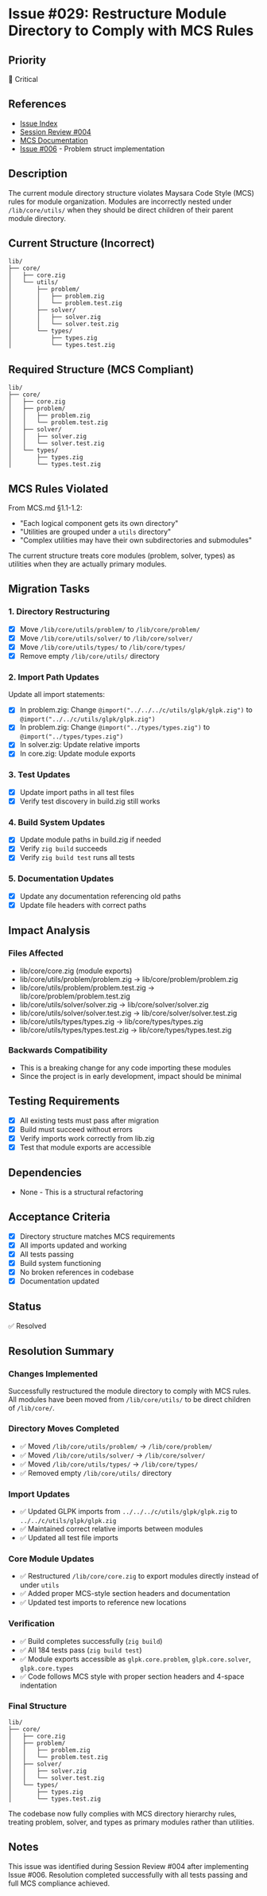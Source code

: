 # Issue #029: Restructure Module Directory to Comply with MCS Rules

## Priority
🔴 Critical

## References
- [Issue Index](000_index.md)
- [Session Review #004](SESSION_REVIEW_004.md)
- [MCS Documentation](../docs/MCS.md#11-directory-hierarchy)
- [Issue #006](006_issue.md) - Problem struct implementation

## Description
The current module directory structure violates Maysara Code Style (MCS) rules for module organization. Modules are incorrectly nested under `/lib/core/utils/` when they should be direct children of their parent module directory.

## Current Structure (Incorrect)
```
lib/
├── core/
│   ├── core.zig
│   └── utils/
│       ├── problem/
│       │   ├── problem.zig
│       │   └── problem.test.zig
│       ├── solver/
│       │   ├── solver.zig
│       │   └── solver.test.zig
│       └── types/
│           ├── types.zig
│           └── types.test.zig
```

## Required Structure (MCS Compliant)
```
lib/
├── core/
│   ├── core.zig
│   ├── problem/
│   │   ├── problem.zig
│   │   └── problem.test.zig
│   ├── solver/
│   │   ├── solver.zig
│   │   └── solver.test.zig
│   └── types/
│       ├── types.zig
│       └── types.test.zig
```

## MCS Rules Violated
From MCS.md §1.1-1.2:
- "Each logical component gets its own directory"
- "Utilities are grouped under a `utils` directory"
- "Complex utilities may have their own subdirectories and submodules"

The current structure treats core modules (problem, solver, types) as utilities when they are actually primary modules.

## Migration Tasks

### 1. Directory Restructuring
- [x] Move `/lib/core/utils/problem/` to `/lib/core/problem/`
- [x] Move `/lib/core/utils/solver/` to `/lib/core/solver/`
- [x] Move `/lib/core/utils/types/` to `/lib/core/types/`
- [x] Remove empty `/lib/core/utils/` directory

### 2. Import Path Updates
Update all import statements:
- [x] In problem.zig: Change `@import("../../../c/utils/glpk/glpk.zig")` to `@import("../../c/utils/glpk/glpk.zig")`
- [x] In problem.zig: Change `@import("../types/types.zig")` to `@import("../types/types.zig")`
- [x] In solver.zig: Update relative imports
- [x] In core.zig: Update module exports

### 3. Test Updates
- [x] Update import paths in all test files
- [x] Verify test discovery in build.zig still works

### 4. Build System Updates
- [x] Update module paths in build.zig if needed
- [x] Verify `zig build` succeeds
- [x] Verify `zig build test` runs all tests

### 5. Documentation Updates
- [x] Update any documentation referencing old paths
- [x] Update file headers with correct paths

## Impact Analysis

### Files Affected
- lib/core/core.zig (module exports)
- lib/core/utils/problem/problem.zig → lib/core/problem/problem.zig
- lib/core/utils/problem/problem.test.zig → lib/core/problem/problem.test.zig
- lib/core/utils/solver/solver.zig → lib/core/solver/solver.zig
- lib/core/utils/solver/solver.test.zig → lib/core/solver/solver.test.zig
- lib/core/utils/types/types.zig → lib/core/types/types.zig
- lib/core/utils/types/types.test.zig → lib/core/types/types.test.zig

### Backwards Compatibility
- This is a breaking change for any code importing these modules
- Since the project is in early development, impact should be minimal

## Testing Requirements
- [x] All existing tests must pass after migration
- [x] Build must succeed without errors
- [x] Verify imports work correctly from lib.zig
- [x] Test that module exports are accessible

## Dependencies
- None - This is a structural refactoring

## Acceptance Criteria
- [x] Directory structure matches MCS requirements
- [x] All imports updated and working
- [x] All tests passing
- [x] Build system functioning
- [x] No broken references in codebase
- [x] Documentation updated

## Status
✅ Resolved

## Resolution Summary

### Changes Implemented
Successfully restructured the module directory to comply with MCS rules. All modules have been moved from `/lib/core/utils/` to be direct children of `/lib/core/`.

### Directory Moves Completed
- ✅ Moved `/lib/core/utils/problem/` → `/lib/core/problem/`
- ✅ Moved `/lib/core/utils/solver/` → `/lib/core/solver/`
- ✅ Moved `/lib/core/utils/types/` → `/lib/core/types/`
- ✅ Removed empty `/lib/core/utils/` directory

### Import Updates
- ✅ Updated GLPK imports from `../../../c/utils/glpk/glpk.zig` to `../../c/utils/glpk/glpk.zig`
- ✅ Maintained correct relative imports between modules
- ✅ Updated all test file imports

### Core Module Updates
- ✅ Restructured `/lib/core/core.zig` to export modules directly instead of under `utils`
- ✅ Added proper MCS-style section headers and documentation
- ✅ Updated test imports to reference new locations

### Verification
- ✅ Build completes successfully (`zig build`)
- ✅ All 184 tests pass (`zig build test`)
- ✅ Module exports accessible as `glpk.core.problem`, `glpk.core.solver`, `glpk.core.types`
- ✅ Code follows MCS style with proper section headers and 4-space indentation

### Final Structure
```
lib/
├── core/
│   ├── core.zig
│   ├── problem/
│   │   ├── problem.zig
│   │   └── problem.test.zig
│   ├── solver/
│   │   ├── solver.zig
│   │   └── solver.test.zig
│   └── types/
│       ├── types.zig
│       └── types.test.zig
```

The codebase now fully complies with MCS directory hierarchy rules, treating problem, solver, and types as primary modules rather than utilities.

## Notes
This issue was identified during Session Review #004 after implementing Issue #006. Resolution completed successfully with all tests passing and full MCS compliance achieved.